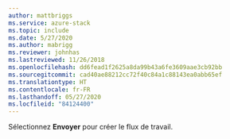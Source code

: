 ```yaml
---
author: mattbriggs
ms.service: azure-stack
ms.topic: include
ms.date: 5/27/2020
ms.author: mabrigg
ms.reviewer: johnhas
ms.lastreviewed: 11/26/2018
ms.openlocfilehash: dd6fead1f2625a8da99b43a6fe3609aae3cb92bb
ms.sourcegitcommit: cad40ae88212cc72f40c84a1c88143ea0abb65ef
ms.translationtype: HT
ms.contentlocale: fr-FR
ms.lasthandoff: 05/27/2020
ms.locfileid: "84124400"
---
```

Sélectionnez **Envoyer** pour créer le flux de travail.